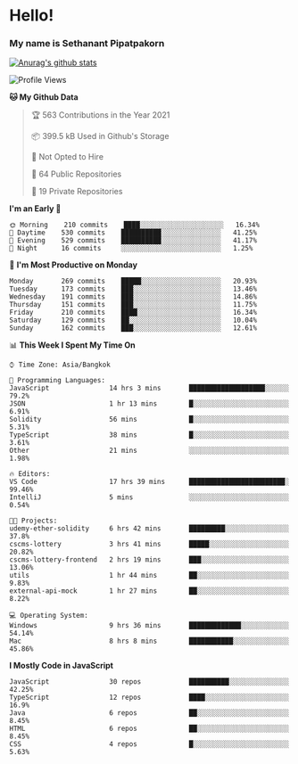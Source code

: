 # Hello!
### My name is Sethanant Pipatpakorn

[![Anurag's github stats](https://github-readme-stats.vercel.app/api?username=thetkpark&count_private=true&show_icons=true&theme=tokyonight)](https://github.com/anuraghazra/github-readme-stats)

<!--START_SECTION:waka-->
![Profile Views](http://img.shields.io/badge/Profile%20Views-7-blue)

**🐱 My Github Data** 

> 🏆 563 Contributions in the Year 2021
 > 
> 📦 399.5 kB Used in Github's Storage 
 > 
> 🚫 Not Opted to Hire
 > 
> 📜 64 Public Repositories 
 > 
> 🔑 19 Private Repositories  
 > 
**I'm an Early 🐤** 

```text
🌞 Morning    210 commits    ████░░░░░░░░░░░░░░░░░░░░░   16.34% 
🌆 Daytime    530 commits    ██████████░░░░░░░░░░░░░░░   41.25% 
🌃 Evening    529 commits    ██████████░░░░░░░░░░░░░░░   41.17% 
🌙 Night      16 commits     ░░░░░░░░░░░░░░░░░░░░░░░░░   1.25%

```
📅 **I'm Most Productive on Monday** 

```text
Monday       269 commits    █████░░░░░░░░░░░░░░░░░░░░   20.93% 
Tuesday      173 commits    ███░░░░░░░░░░░░░░░░░░░░░░   13.46% 
Wednesday    191 commits    ███░░░░░░░░░░░░░░░░░░░░░░   14.86% 
Thursday     151 commits    ███░░░░░░░░░░░░░░░░░░░░░░   11.75% 
Friday       210 commits    ████░░░░░░░░░░░░░░░░░░░░░   16.34% 
Saturday     129 commits    ██░░░░░░░░░░░░░░░░░░░░░░░   10.04% 
Sunday       162 commits    ███░░░░░░░░░░░░░░░░░░░░░░   12.61%

```


📊 **This Week I Spent My Time On** 

```text
⌚︎ Time Zone: Asia/Bangkok

💬 Programming Languages: 
JavaScript               14 hrs 3 mins       ███████████████████░░░░░░   79.2% 
JSON                     1 hr 13 mins        █░░░░░░░░░░░░░░░░░░░░░░░░   6.91% 
Solidity                 56 mins             █░░░░░░░░░░░░░░░░░░░░░░░░   5.31% 
TypeScript               38 mins             █░░░░░░░░░░░░░░░░░░░░░░░░   3.61% 
Other                    21 mins             ░░░░░░░░░░░░░░░░░░░░░░░░░   1.98%

🔥 Editors: 
VS Code                  17 hrs 39 mins      ████████████████████████░   99.46% 
IntelliJ                 5 mins              ░░░░░░░░░░░░░░░░░░░░░░░░░   0.54%

🐱‍💻 Projects: 
udemy-ether-solidity     6 hrs 42 mins       █████████░░░░░░░░░░░░░░░░   37.8% 
cscms-lottery            3 hrs 41 mins       █████░░░░░░░░░░░░░░░░░░░░   20.82% 
cscms-lottery-frontend   2 hrs 19 mins       ███░░░░░░░░░░░░░░░░░░░░░░   13.06% 
utils                    1 hr 44 mins        ██░░░░░░░░░░░░░░░░░░░░░░░   9.83% 
external-api-mock        1 hr 27 mins        ██░░░░░░░░░░░░░░░░░░░░░░░   8.22%

💻 Operating System: 
Windows                  9 hrs 36 mins       █████████████░░░░░░░░░░░░   54.14% 
Mac                      8 hrs 8 mins        ███████████░░░░░░░░░░░░░░   45.86%

```

**I Mostly Code in JavaScript** 

```text
JavaScript               30 repos            ██████████░░░░░░░░░░░░░░░   42.25% 
TypeScript               12 repos            ████░░░░░░░░░░░░░░░░░░░░░   16.9% 
Java                     6 repos             ██░░░░░░░░░░░░░░░░░░░░░░░   8.45% 
HTML                     6 repos             ██░░░░░░░░░░░░░░░░░░░░░░░   8.45% 
CSS                      4 repos             █░░░░░░░░░░░░░░░░░░░░░░░░   5.63%

```



<!--END_SECTION:waka-->
